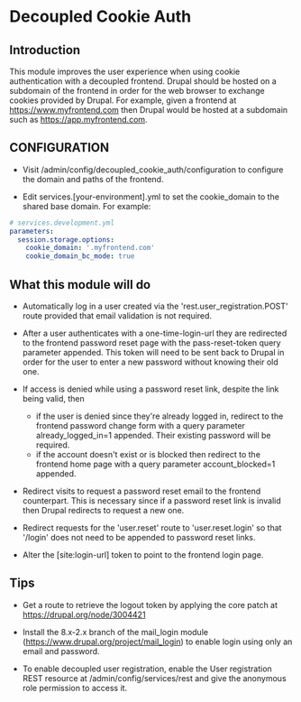 # Decoupled Cookie Auth

## Introduction

This module improves the user experience when using cookie authentication
with a decoupled frontend. Drupal should be hosted on a subdomain
of the frontend in order for the web browser to exchange cookies provided
by Drupal. For example, given a frontend at https://www.myfrontend.com
then Drupal would be hosted at a subdomain such as
https://app.myfrontend.com.

## CONFIGURATION

* Visit /admin/config/decoupled_cookie_auth/configuration to configure the
domain and paths of the frontend.

* Edit services.[your-environment].yml to set the cookie_domain to the
shared base domain. For example:

```yaml
# services.development.yml
parameters:
  session.storage.options:
    cookie_domain: '.myfrontend.com'
    cookie_domain_bc_mode: true
```

## What this module will do

* Automatically log in a user created via the 'rest.user_registration.POST'
route provided that email validation is not required.

* After a user authenticates with a one-time-login-url they are redirected
  to the frontend password reset page with the pass-reset-token query
  parameter appended. This token will need to be sent back to Drupal
  in order for the user to enter a new password without knowing their
  old one.

* If access is denied while using a password reset link, despite the link
being valid, then
  * if the user is denied since they're already logged in, redirect to the
  frontend password change form with a query parameter already_logged_in=1
  appended. Their existing password will be required.
  * if the account doesn't exist or is blocked then redirect to the
  frontend home page with a query parameter account_blocked=1 appended.

* Redirect visits to request a password reset email to the frontend
counterpart. This is necessary since if a password reset link is invalid
then Drupal redirects to request a new one.

* Redirect requests for the 'user.reset' route to 'user.reset.login'
so that '/login' does not need to be appended to password reset links.

* Alter the [site:login-url] token to point to the frontend login page.

## Tips
* Get a route to retrieve the logout token by applying the core patch at
https://drupal.org/node/3004421

* Install the 8.x-2.x branch of the mail_login module
(https://www.drupal.org/project/mail_login) to enable login using only
an email and password.

* To enable decoupled user registration, enable the User registration
REST resource at /admin/config/services/rest and give the anonymous
role permission to access it.
